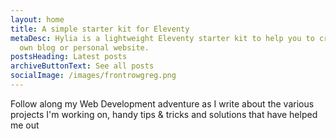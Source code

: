 ```yaml
---
layout: home
title: A simple starter kit for Eleventy
metaDesc: Hylia is a lightweight Eleventy starter kit to help you to create your
  own blog or personal website.
postsHeading: Latest posts
archiveButtonText: See all posts
socialImage: /images/frontrowgreg.png
---
```

Follow along my Web Development adventure as I write about the various projects I'm working on, handy tips & tricks and solutions that have helped me out
